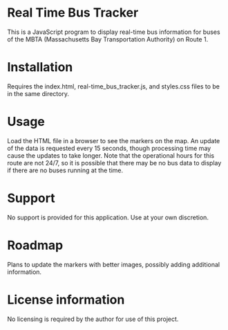 # Real Time Bus Tracker

This is a JavaScript program to display real-time bus information for buses of the MBTA (Massachusetts Bay Transportation Authority) on Route 1.

# Installation

Requires the index.html, real-time_bus_tracker.js, and styles.css files to be in the same directory.

# Usage

Load the HTML file in a browser to see the markers on the map.  An update of the data is requested every 15 seconds, though processing time may cause the updates to take longer.
Note that the operational hours for this route are not 24/7, so it is possible that there may be no bus data to display if there are no buses running at the time.

# Support

No support is provided for this application.  Use at your own discretion.

# Roadmap

Plans to update the markers with better images, possibly adding additional information.

# License information

No licensing is required by the author for use of this project.
